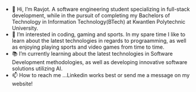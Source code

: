 - 👋 Hi, I’m Ravjot. A software engineering student specializing in full-stack development, while in the pursuit of completing my Bachelors of Technology in Information Technology(BTech) at Kwantlen Polytechnic University. 
- 👀 I’m interested in coding, gaming and sports. In my spare time I like to learn about the latest technologies in regards to prograamming, as well as enjoying playing sports and video games from time to time.
- 📚 I’m currently learning about the latest technologies in Software Development methodologies, as well as developing innovative software solutions utilizing AI.
- 📫 How to reach me ...Linkedin works best or send me a message on my website!




